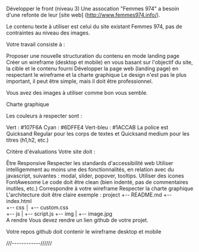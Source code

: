 Développer le front (niveau 3)
Une assocation "Femmes 974" a besoin d'une refonte de leur [site web] (http://www.femmes974.info/).

Le contenu texte à utiliser est celui du site existant Femmes 974, pas de contraintes au niveau des images.

Votre travail consiste à :

Proposer une nouvelle structuration du contenu en mode landing page
Créer un wireframe (desktop et mobile) en vous basant sur l'objectif du site, la cible et le contenu fourni
Développer la page web (landing page) en respectant le wireframe et la charte graphique
Le design n'est pas le plus important, il peut être simple, mais il doit être professionnel.

Vous avez des images à utiliser comme bon vous semble.

Charte graphique

Les couleurs à respecter sont :

Vert : #107F6A
Cyan : #6DFFE4
Vert-bleu : #1ACCAB
La police est Quicksand Regular pour les corps de textes et Quicksand medium pour les titres (h1,h2, etc.)

Critère d'évaluations
Votre site doit :

Être Responsive
Respecter les standards d'accessibilité web
Utiliser intelligemment au moins une des fonctionnalités, en relation avec du javascript, suivantes : modal, slider, popover, tooltips.
Utiliser des icones FontAwesome
Le code doit être clean (bien indenté, pas de commentaires inutiles, etc.)
Correspondre à votre wireframe
Respecter la charte graphique
L'architecture doit être claire exemple :
project
+-- README.md
+-- index.html    
+-- css
│   +-- custom.css   
+-- js
|   +-- script.js
+-- img
|   +-- image.jpg    
A rendre
Vous devez rendre un lien github de votre projet.

Votre repos github doit contenir le wireframe desktop et mobile


///------------//////